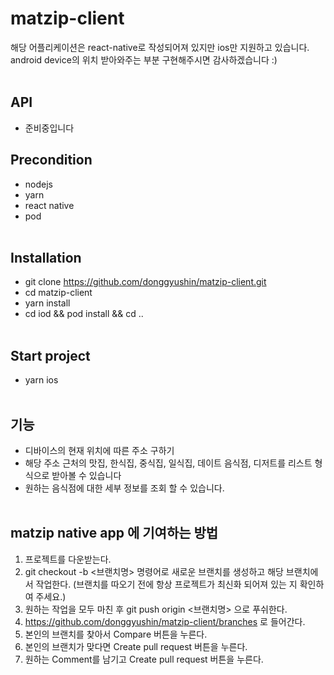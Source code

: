 # matzip-client
해당 어플리케이션은 react-native로 작성되어져 있지만 ios만 지원하고 있습니다.
android device의 위치 받아와주는 부분 구현해주시면 감사하겠습니다 :)
<br/><br/>

## API

 - 준비중입니다

## Precondition
 - nodejs
 - yarn
 - react native
 - pod
<br/><br/>

## Installation
 - git clone https://github.com/donggyushin/matzip-client.git
 - cd matzip-client
 - yarn install
 - cd iod && pod install && cd ..
 <br/><br/>
 

## Start project
 - yarn ios
 <br/><br/>

## 기능
 - 디바이스의 현재 위치에 따른 주소 구하기
 - 해당 주소 근처의 맛집, 한식집, 중식집, 일식집, 데이트 음식점, 디저트를 리스트 형식으로 받아볼 수 있습니다
 - 원하는 음식점에 대한 세부 정보를 조회 할 수 있습니다. 
<br/><br/>

## matzip native app 에 기여하는 방법


 1. 프로젝트를 다운받는다.
 2. git checkout -b <브랜치명> 명령어로 새로운 브랜치를 생성하고 해당 브랜치에서 작업한다. (브랜치를 따오기 전에 항상 프로젝트가 최신화 되어져 있는 지 확인하여 주세요.)
 3. 원하는 작업을 모두 마친 후 git push origin <브랜치명> 으로 푸쉬한다. 
 4. https://github.com/donggyushin/matzip-client/branches 로 들어간다. 
 5. 본인의 브랜치를 찾아서 Compare 버튼을 누른다. 
 6. 본인의 브랜치가 맞다면 Create pull request 버튼을 누른다. 
 7. 원하는 Comment를 남기고 Create pull request 버튼을 누른다. 